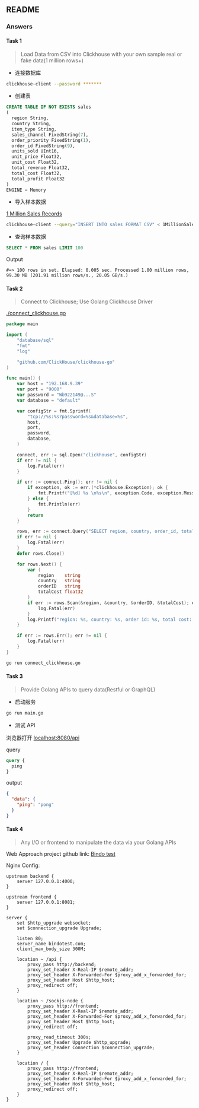 ## README

### Answers

#### Task 1

> Load Data from CSV into Clickhouse with your own sample real or fake data(1 million rows+)

- 连接数据库

```sh
clickhouse-client --password *******
```

- 创建表

```SQL
CREATE TABLE IF NOT EXISTS sales
(
  region String,
  country String,
  item_type String,
  sales_channel FixedString(7),
  order_priority FixedString(1),
  order_id FixedString(9),
  units_sold UInt16,
  unit_price Float32,
  unit_cost Float32,
  total_revenue Float32,
  total_cost Float32,
  total_profit Float32
)
ENGINE = Memory
```

- 导入样本数据

[1 Million Sales Records](./1MillionSalesRecords.csv)

```sh
clickhouse-client --query="INSERT INTO sales FORMAT CSV" < 1MillionSalesRecords.csv --password ******
```

- 查询样本数据

```SQL
SELECT * FROM sales LIMIT 100
```

Output

```
#=> 100 rows in set. Elapsed: 0.005 sec. Processed 1.00 million rows, 99.30 MB (201.91 million rows/s., 20.05 GB/s.)
```

#### Task 2

> Connect to Clickhouse; Use Golang Clickhouse Driver

[./connect_clickhouse.go](./connect_clickhouse.go)

```go
package main

import (
	"database/sql"
	"fmt"
	"log"

	"github.com/ClickHouse/clickhouse-go"
)

func main() {
	var host = "192.168.9.39"
	var port = "9000"
	var password = "Wb922149@...S"
	var database = "default"

	var configStr = fmt.Sprintf(
		"tcp://%s:%s?password=%s&database=%s",
		host,
		port,
		password,
		database,
	)

	connect, err := sql.Open("clickhouse", configStr)
	if err != nil {
		log.Fatal(err)
	}

	if err := connect.Ping(); err != nil {
		if exception, ok := err.(*clickhouse.Exception); ok {
			fmt.Printf("[%d] %s \n%s\n", exception.Code, exception.Message, exception.StackTrace)
		} else {
			fmt.Println(err)
		}
		return
	}

	rows, err := connect.Query("SELECT region, country, order_id, total_cost FROM sales LIMIT 10")
	if err != nil {
		log.Fatal(err)
	}
	defer rows.Close()

	for rows.Next() {
		var (
			region    string
			country   string
			orderID   string
			totalCost float32
		)
		if err := rows.Scan(&region, &country, &orderID, &totalCost); err != nil {
			log.Fatal(err)
		}
		log.Printf("region: %s, country: %s, order id: %s, total cost: %v", region, country, orderID, totalCost)
	}

	if err := rows.Err(); err != nil {
		log.Fatal(err)
	}
}

```

```sh
go run connect_clickhouse.go
```

#### Task 3

> Provide Golang APIs to query data(Restful or GraphQL)

- 启动服务

```sh
go run main.go
```

- 测试 API

浏览器打开 [localhost:8080/api](http://localhost:8080/api)

query

```graphql
query {
  ping
}
```

output

```json
{
  "data": {
    "ping": "pong"
  }
}
```

#### Task 4

> Any I/O or frontend to manipulate the data via your Golang APIs

Web Approach project github link: [Bindo test](https://github.com/SasukeBo/bindo_test)

Nginx Config:

```nginx
upstream backend {
    server 127.0.0.1:4000;
}

upstream frontend {
    server 127.0.0.1:8081;
}

server {
    set $http_upgrade websocket;
    set $connection_upgrade Upgrade;

    listen 80;
    server_name bindotest.com;
    client_max_body_size 300M;

    location ~ /api {
        proxy_pass http://backend;
        proxy_set_header X-Real-IP $remote_addr;
        proxy_set_header X-Forwarded-For $proxy_add_x_forwarded_for;
        proxy_set_header Host $http_host;
        proxy_redirect off;
    }

    location ~ /sockjs-node {
        proxy_pass http://frontend;
        proxy_set_header X-Real-IP $remote_addr;
        proxy_set_header X-Forwarded-For $proxy_add_x_forwarded_for;
        proxy_set_header Host $http_host;
        proxy_redirect off;

        proxy_read_timeout 300s;
        proxy_set_header Upgrade $http_upgrade;
        proxy_set_header Connection $connection_upgrade;
    }

    location / {
        proxy_pass http://frontend;
        proxy_set_header X-Real-IP $remote_addr;
        proxy_set_header X-Forwarded-For $proxy_add_x_forwarded_for;
        proxy_set_header Host $http_host;
        proxy_redirect off;
    }
}
```

